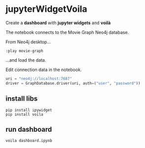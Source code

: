 # jupyterWidgetVoila

Create a **dashboard** with **jupyter widgets** and **voilà**

The notebook connects to the Movie Graph Neo4j database.

From Neo4j desktop...

```cypher
:play movie-graph
```

...and load the data.

Edit connection data in the notebook.

```python
uri = "neo4j://localhost:7687"
driver = GraphDatabase.driver(uri, auth=("user", "password"))
```

## install libs

```terminal
pip install ipywidget
pip install voila
```

## run dashboard

```terminal
voila dashboard.ipynb
```
